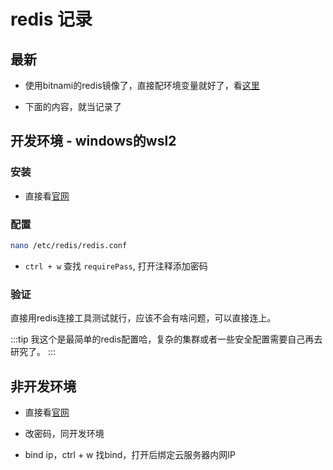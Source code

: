 # redis 记录

## 最新

- 使用bitnami的redis镜像了，直接配环境变量就好了，看[这里](https://github.com/bitnami/containers/blob/main/bitnami/redis/8.0/debian-12/docker-compose.yml)

- 下面的内容，就当记录了

## 开发环境 - windows的wsl2

### 安装
- 直接看[官网](https://redis.io/docs/latest/operate/oss_and_stack/install/archive/install-redis/install-redis-on-windows/)

### 配置

```bash
nano /etc/redis/redis.conf
```

- `ctrl + w` 查找 `requirePass`, 打开注释添加密码

### 验证

直接用redis连接工具测试就行，应该不会有啥问题，可以直接连上。

:::tip
我这个是最简单的redis配置哈，复杂的集群或者一些安全配置需要自己再去研究了。
:::

## 非开发环境

- 直接看[官网](https://redis.io/docs/latest/operate/oss_and_stack/install/archive/install-redis/install-redis-on-linux/)

- 改密码，同开发环境

- bind ip，ctrl + w 找bind，打开后绑定云服务器内网IP
